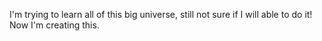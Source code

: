 I'm trying to learn all of this big universe, still not sure if I will able to do it!
Now I'm creating this.
